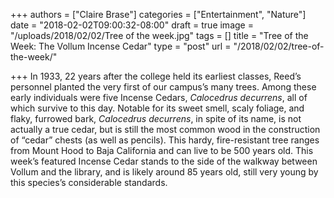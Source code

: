 +++
authors = ["Claire Brase"]
categories = ["Entertainment", "Nature"]
date = "2018-02-02T09:00:32-08:00"
draft = true
image = "/uploads/2018/02/02/Tree of the week.jpg"
tags = []
title = "Tree of the Week: The Vollum Incense Cedar"
type = "post"
url = "/2018/02/02/tree-of-the-week/"

+++
In 1933, 22 years after the college held its earliest classes, Reed’s personnel planted the very first of our campus’s many trees. Among these early individuals were five Incense Cedars, _Calocedrus decurrens_, all of which survive to this day. Notable for its sweet smell, scaly foliage, and flaky, furrowed bark, _Calocedrus decurrens_, in spite of its name, is not actually a true cedar, but is still the most common wood in the construction of “cedar” chests (as well as pencils). This hardy, fire-resistant tree ranges from Mount Hood to Baja California and can live to be 500 years old. This week’s featured Incense Cedar stands to the side of the walkway between Vollum and the library, and is likely around 85 years old, still very young by this species’s considerable standards. 